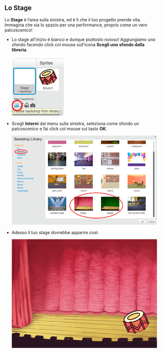 ## Lo Stage

Lo **Stage** è l’area sulla sinistra, ed è lì che il tuo progetto prende vita. Immagina che sia lo spazio per una performance, proprio come un vero palcoscenico!

+ Lo stage all'inizio è bianco e dunque piuttosto noioso! Aggiungiamo uno sfondo facendo click col mouse sull’icona **Scegli uno sfondo dalla libreria**.
    
    ![screenshot](images/band-stage-choose.png)

+ Scegli **Interni** dal menu sulla sinistra, seleziona come sfondo un palcoscenico e fai click col mouse sul tasto **OK**.
    
    ![screenshot](images/band-backdrop.png)

+ Adesso il tuo stage dovrebbe apparire così:
    
    ![screenshot](images/band-stage.png)